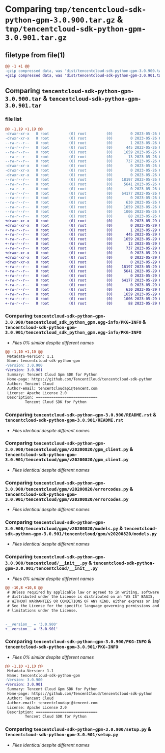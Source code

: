 # Comparing `tmp/tencentcloud-sdk-python-gpm-3.0.900.tar.gz` & `tmp/tencentcloud-sdk-python-gpm-3.0.901.tar.gz`

## filetype from file(1)

```diff
@@ -1 +1 @@
-gzip compressed data, was "dist/tencentcloud-sdk-python-gpm-3.0.900.tar", last modified: Fri May 26 02:19:42 2023, max compression
+gzip compressed data, was "dist/tencentcloud-sdk-python-gpm-3.0.901.tar", last modified: Mon May 29 02:28:37 2023, max compression
```

## Comparing `tencentcloud-sdk-python-gpm-3.0.900.tar` & `tencentcloud-sdk-python-gpm-3.0.901.tar`

### file list

```diff
@@ -1,19 +1,19 @@
-drwxr-xr-x   0 root         (0) root         (0)        0 2023-05-26 02:19:42.000000 tencentcloud-sdk-python-gpm-3.0.900/
-drwxr-xr-x   0 root         (0) root         (0)        0 2023-05-26 02:19:42.000000 tencentcloud-sdk-python-gpm-3.0.900/tencentcloud_sdk_python_gpm.egg-info/
--rw-r--r--   0 root         (0) root         (0)        1 2023-05-26 02:19:42.000000 tencentcloud-sdk-python-gpm-3.0.900/tencentcloud_sdk_python_gpm.egg-info/dependency_links.txt
--rw-r--r--   0 root         (0) root         (0)      445 2023-05-26 02:19:42.000000 tencentcloud-sdk-python-gpm-3.0.900/tencentcloud_sdk_python_gpm.egg-info/SOURCES.txt
--rw-r--r--   0 root         (0) root         (0)     1659 2023-05-26 02:19:42.000000 tencentcloud-sdk-python-gpm-3.0.900/tencentcloud_sdk_python_gpm.egg-info/PKG-INFO
--rw-r--r--   0 root         (0) root         (0)       13 2023-05-26 02:19:42.000000 tencentcloud-sdk-python-gpm-3.0.900/tencentcloud_sdk_python_gpm.egg-info/top_level.txt
--rw-r--r--   0 root         (0) root         (0)      737 2023-05-26 02:19:42.000000 tencentcloud-sdk-python-gpm-3.0.900/README.rst
-drwxr-xr-x   0 root         (0) root         (0)        0 2023-05-26 02:19:42.000000 tencentcloud-sdk-python-gpm-3.0.900/tencentcloud/
-drwxr-xr-x   0 root         (0) root         (0)        0 2023-05-26 02:19:42.000000 tencentcloud-sdk-python-gpm-3.0.900/tencentcloud/gpm/
-drwxr-xr-x   0 root         (0) root         (0)        0 2023-05-26 02:19:42.000000 tencentcloud-sdk-python-gpm-3.0.900/tencentcloud/gpm/v20200820/
--rw-r--r--   0 root         (0) root         (0)    18197 2023-05-26 02:19:42.000000 tencentcloud-sdk-python-gpm-3.0.900/tencentcloud/gpm/v20200820/gpm_client.py
--rw-r--r--   0 root         (0) root         (0)     5641 2023-05-26 02:19:42.000000 tencentcloud-sdk-python-gpm-3.0.900/tencentcloud/gpm/v20200820/errorcodes.py
--rw-r--r--   0 root         (0) root         (0)        0 2023-05-26 02:19:42.000000 tencentcloud-sdk-python-gpm-3.0.900/tencentcloud/gpm/v20200820/__init__.py
--rw-r--r--   0 root         (0) root         (0)    64177 2023-05-26 02:19:42.000000 tencentcloud-sdk-python-gpm-3.0.900/tencentcloud/gpm/v20200820/models.py
--rw-r--r--   0 root         (0) root         (0)        0 2023-05-26 02:19:42.000000 tencentcloud-sdk-python-gpm-3.0.900/tencentcloud/gpm/__init__.py
--rw-r--r--   0 root         (0) root         (0)      630 2023-05-26 02:19:42.000000 tencentcloud-sdk-python-gpm-3.0.900/tencentcloud/__init__.py
--rw-r--r--   0 root         (0) root         (0)     1659 2023-05-26 02:19:42.000000 tencentcloud-sdk-python-gpm-3.0.900/PKG-INFO
--rw-r--r--   0 root         (0) root         (0)     1006 2023-05-26 02:19:42.000000 tencentcloud-sdk-python-gpm-3.0.900/setup.py
--rw-r--r--   0 root         (0) root         (0)       88 2023-05-26 02:19:42.000000 tencentcloud-sdk-python-gpm-3.0.900/setup.cfg
+drwxr-xr-x   0 root         (0) root         (0)        0 2023-05-29 02:28:37.000000 tencentcloud-sdk-python-gpm-3.0.901/
+drwxr-xr-x   0 root         (0) root         (0)        0 2023-05-29 02:28:37.000000 tencentcloud-sdk-python-gpm-3.0.901/tencentcloud_sdk_python_gpm.egg-info/
+-rw-r--r--   0 root         (0) root         (0)        1 2023-05-29 02:28:37.000000 tencentcloud-sdk-python-gpm-3.0.901/tencentcloud_sdk_python_gpm.egg-info/dependency_links.txt
+-rw-r--r--   0 root         (0) root         (0)      445 2023-05-29 02:28:37.000000 tencentcloud-sdk-python-gpm-3.0.901/tencentcloud_sdk_python_gpm.egg-info/SOURCES.txt
+-rw-r--r--   0 root         (0) root         (0)     1659 2023-05-29 02:28:37.000000 tencentcloud-sdk-python-gpm-3.0.901/tencentcloud_sdk_python_gpm.egg-info/PKG-INFO
+-rw-r--r--   0 root         (0) root         (0)       13 2023-05-29 02:28:37.000000 tencentcloud-sdk-python-gpm-3.0.901/tencentcloud_sdk_python_gpm.egg-info/top_level.txt
+-rw-r--r--   0 root         (0) root         (0)      737 2023-05-29 02:28:37.000000 tencentcloud-sdk-python-gpm-3.0.901/README.rst
+drwxr-xr-x   0 root         (0) root         (0)        0 2023-05-29 02:28:37.000000 tencentcloud-sdk-python-gpm-3.0.901/tencentcloud/
+drwxr-xr-x   0 root         (0) root         (0)        0 2023-05-29 02:28:37.000000 tencentcloud-sdk-python-gpm-3.0.901/tencentcloud/gpm/
+drwxr-xr-x   0 root         (0) root         (0)        0 2023-05-29 02:28:37.000000 tencentcloud-sdk-python-gpm-3.0.901/tencentcloud/gpm/v20200820/
+-rw-r--r--   0 root         (0) root         (0)    18197 2023-05-29 02:28:37.000000 tencentcloud-sdk-python-gpm-3.0.901/tencentcloud/gpm/v20200820/gpm_client.py
+-rw-r--r--   0 root         (0) root         (0)     5641 2023-05-29 02:28:37.000000 tencentcloud-sdk-python-gpm-3.0.901/tencentcloud/gpm/v20200820/errorcodes.py
+-rw-r--r--   0 root         (0) root         (0)        0 2023-05-29 02:28:37.000000 tencentcloud-sdk-python-gpm-3.0.901/tencentcloud/gpm/v20200820/__init__.py
+-rw-r--r--   0 root         (0) root         (0)    64177 2023-05-29 02:28:37.000000 tencentcloud-sdk-python-gpm-3.0.901/tencentcloud/gpm/v20200820/models.py
+-rw-r--r--   0 root         (0) root         (0)        0 2023-05-29 02:28:37.000000 tencentcloud-sdk-python-gpm-3.0.901/tencentcloud/gpm/__init__.py
+-rw-r--r--   0 root         (0) root         (0)      630 2023-05-29 02:28:37.000000 tencentcloud-sdk-python-gpm-3.0.901/tencentcloud/__init__.py
+-rw-r--r--   0 root         (0) root         (0)     1659 2023-05-29 02:28:37.000000 tencentcloud-sdk-python-gpm-3.0.901/PKG-INFO
+-rw-r--r--   0 root         (0) root         (0)     1006 2023-05-29 02:28:37.000000 tencentcloud-sdk-python-gpm-3.0.901/setup.py
+-rw-r--r--   0 root         (0) root         (0)       88 2023-05-29 02:28:37.000000 tencentcloud-sdk-python-gpm-3.0.901/setup.cfg
```

### Comparing `tencentcloud-sdk-python-gpm-3.0.900/tencentcloud_sdk_python_gpm.egg-info/PKG-INFO` & `tencentcloud-sdk-python-gpm-3.0.901/tencentcloud_sdk_python_gpm.egg-info/PKG-INFO`

 * *Files 0% similar despite different names*

```diff
@@ -1,10 +1,10 @@
 Metadata-Version: 1.1
 Name: tencentcloud-sdk-python-gpm
-Version: 3.0.900
+Version: 3.0.901
 Summary: Tencent Cloud Gpm SDK for Python
 Home-page: https://github.com/TencentCloud/tencentcloud-sdk-python
 Author: Tencent Cloud
 Author-email: tencentcloudapi@tencent.com
 License: Apache License 2.0
 Description: ============================
         Tencent Cloud SDK for Python
```

### Comparing `tencentcloud-sdk-python-gpm-3.0.900/README.rst` & `tencentcloud-sdk-python-gpm-3.0.901/README.rst`

 * *Files identical despite different names*

### Comparing `tencentcloud-sdk-python-gpm-3.0.900/tencentcloud/gpm/v20200820/gpm_client.py` & `tencentcloud-sdk-python-gpm-3.0.901/tencentcloud/gpm/v20200820/gpm_client.py`

 * *Files identical despite different names*

### Comparing `tencentcloud-sdk-python-gpm-3.0.900/tencentcloud/gpm/v20200820/errorcodes.py` & `tencentcloud-sdk-python-gpm-3.0.901/tencentcloud/gpm/v20200820/errorcodes.py`

 * *Files identical despite different names*

### Comparing `tencentcloud-sdk-python-gpm-3.0.900/tencentcloud/gpm/v20200820/models.py` & `tencentcloud-sdk-python-gpm-3.0.901/tencentcloud/gpm/v20200820/models.py`

 * *Files identical despite different names*

### Comparing `tencentcloud-sdk-python-gpm-3.0.900/tencentcloud/__init__.py` & `tencentcloud-sdk-python-gpm-3.0.901/tencentcloud/__init__.py`

 * *Files 0% similar despite different names*

```diff
@@ -10,8 +10,8 @@
 # Unless required by applicable law or agreed to in writing, software
 # distributed under the License is distributed on an "AS IS" BASIS,
 # WITHOUT WARRANTIES OR CONDITIONS OF ANY KIND, either express or implied.
 # See the License for the specific language governing permissions and
 # limitations under the License.
 
 
-__version__ = '3.0.900'
+__version__ = '3.0.901'
```

### Comparing `tencentcloud-sdk-python-gpm-3.0.900/PKG-INFO` & `tencentcloud-sdk-python-gpm-3.0.901/PKG-INFO`

 * *Files 0% similar despite different names*

```diff
@@ -1,10 +1,10 @@
 Metadata-Version: 1.1
 Name: tencentcloud-sdk-python-gpm
-Version: 3.0.900
+Version: 3.0.901
 Summary: Tencent Cloud Gpm SDK for Python
 Home-page: https://github.com/TencentCloud/tencentcloud-sdk-python
 Author: Tencent Cloud
 Author-email: tencentcloudapi@tencent.com
 License: Apache License 2.0
 Description: ============================
         Tencent Cloud SDK for Python
```

### Comparing `tencentcloud-sdk-python-gpm-3.0.900/setup.py` & `tencentcloud-sdk-python-gpm-3.0.901/setup.py`

 * *Files identical despite different names*

